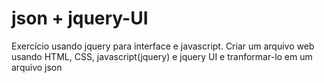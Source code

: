 # json + jquery-UI
<p>Exercício usando jquery para interface e javascript.
Criar um arquivo web usando HTML, CSS, javascript(jquery) e jquery UI e tranformar-lo em um arquivo json</p>

